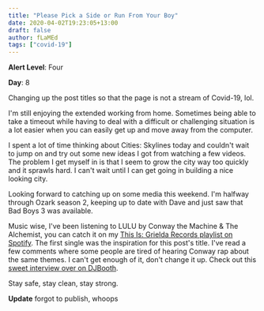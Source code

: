 ```yaml
---
title: "Please Pick a Side or Run From Your Boy"
date: 2020-04-02T19:23:05+13:00
draft: false
author: fLaMEd
tags: ["covid-19"]
---
```


**Alert Level**: Four

**Day**: 8

Changing up the post titles so that the page is not a stream of Covid-19, lol.

I'm still enjoying the extended working from home. Sometimes being able to take a timeout while having to deal with a difficult or challenging situation is a lot easier when you can easily get up and move away from the computer.

I spent a lot of time thinking about Cities: Skylines today and couldn't wait to jump on and try out some new ideas I got from watching a few videos. The problem I get myself in is that I seem to grow the city way too quickly and it sprawls hard. I can't wait until I can get going in building a nice looking city.

Looking forward to catching up on some media this weekend. I'm halfway through Ozark season 2, keeping up to date with Dave and just saw that Bad Boys 3 was available.

Music wise, I've been listening to LULU by Conway the Machine & The Alchemist, you can catch it on my [This Is: Grielda Records playlist on Spotify](https://open.spotify.com/playlist/61zzitaZHZegpeopBwXaw1?si=5PAAdEfSTa6qmqtmu2cGbw). The first single was the inspiration for this post's title. I've read a few comments where some people are tired of hearing Conway rap about the same themes. I can't get enough of it, don't change it up. Check out this [sweet interview over on DJBooth](https://djbooth.net/features/2020-03-30-conway-the-machine-alchemist-interview-lulu-new-music).

Stay safe, stay clean, stay strong.

**Update** forgot to publish, whoops